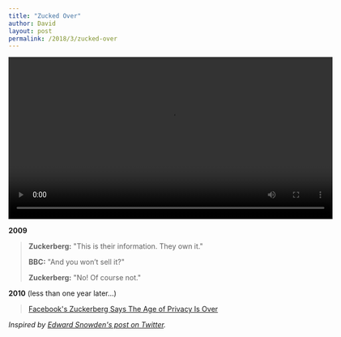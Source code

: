 ```yaml
---
title: "Zucked Over"
author: David
layout: post
permalink: /2018/3/zucked-over
---
```


<video width="640" controls src="/post-video/Zucked_Over.mp4" type="video/mp4">
<p>Your browser doesn't support HTML5 video. 😭</p>
</video>

**2009**
>**Zuckerberg:** "This is their information. They own it."
>
>**BBC:** "And you won’t sell it?"
>
>**Zuckerberg:** "No! Of course not."


**2010** (less than one year later...)
>[Facebook's Zuckerberg Says The Age of Privacy Is Over](https://archive.nytimes.com/www.nytimes.com/external/readwriteweb/2010/01/10/10readwriteweb-facebooks-zuckerberg-says-the-age-of-privac-82963.html)

_Inspired by [Edward Snowden's post on Twitter](https://twitter.com/Snowden/status/978714961450061826)._
